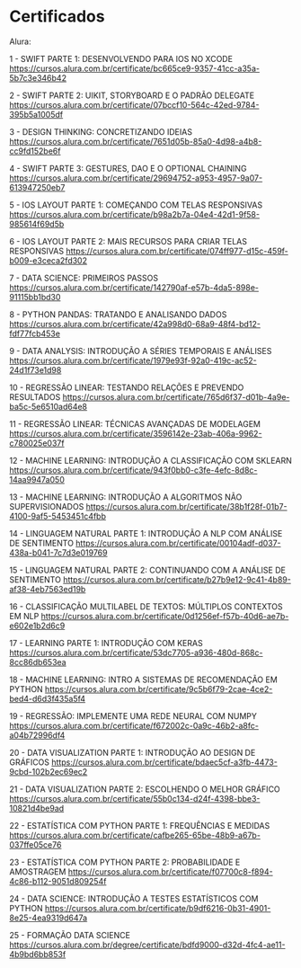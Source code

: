 # Certificados

Alura:

1 - SWIFT PARTE 1: DESENVOLVENDO PARA IOS NO XCODE
https://cursos.alura.com.br/certificate/bc665ce9-9357-41cc-a35a-5b7c3e346b42

2 - SWIFT PARTE 2: UIKIT, STORYBOARD E O PADRÃO DELEGATE
https://cursos.alura.com.br/certificate/07bccf10-564c-42ed-9784-395b5a1005df

3 - DESIGN THINKING: CONCRETIZANDO IDEIAS
https://cursos.alura.com.br/certificate/7651d05b-85a0-4d98-a4b8-cc9fd152be6f

4 - SWIFT PARTE 3: GESTURES, DAO E O OPTIONAL CHAINING
https://cursos.alura.com.br/certificate/29694752-a953-4957-9a07-613947250eb7

5 - IOS LAYOUT PARTE 1: COMEÇANDO COM TELAS RESPONSIVAS
https://cursos.alura.com.br/certificate/b98a2b7a-04e4-42d1-9f58-985614f69d5b

6 - IOS LAYOUT PARTE 2: MAIS RECURSOS PARA CRIAR TELAS RESPONSIVAS
https://cursos.alura.com.br/certificate/074ff977-d15c-459f-b009-e3ceca2fd302

7 - DATA SCIENCE: PRIMEIROS PASSOS
https://cursos.alura.com.br/certificate/142790af-e57b-4da5-898e-91115bb1bd30

8 - PYTHON PANDAS: TRATANDO E ANALISANDO DADOS
https://cursos.alura.com.br/certificate/42a998d0-68a9-48f4-bd12-fdf77fcb453e

9 - DATA ANALYSIS: INTRODUÇÃO A SÉRIES TEMPORAIS E ANÁLISES
https://cursos.alura.com.br/certificate/1979e93f-92a0-419c-ac52-24d1f73e1d98

10 - REGRESSÃO LINEAR: TESTANDO RELAÇÕES E PREVENDO RESULTADOS
https://cursos.alura.com.br/certificate/765d6f37-d01b-4a9e-ba5c-5e6510ad64e8

11 - REGRESSÃO LINEAR: TÉCNICAS AVANÇADAS DE MODELAGEM
https://cursos.alura.com.br/certificate/3596142e-23ab-406a-9962-c780025e037f

12 - MACHINE LEARNING: INTRODUÇÃO A CLASSIFICAÇÃO COM SKLEARN
https://cursos.alura.com.br/certificate/943f0bb0-c3fe-4efc-8d8c-14aa9947a050

13 - MACHINE LEARNING: INTRODUÇÃO A ALGORITMOS NÃO SUPERVISIONADOS
https://cursos.alura.com.br/certificate/38b1f28f-01b7-4100-9af5-5453451c4fbb

14 - LINGUAGEM NATURAL PARTE 1: INTRODUÇÃO A NLP COM ANÁLISE DE SENTIMENTO
https://cursos.alura.com.br/certificate/00104adf-d037-438a-b041-7c7d3e019769

15 - LINGUAGEM NATURAL PARTE 2: CONTINUANDO COM A ANÁLISE DE SENTIMENTO
https://cursos.alura.com.br/certificate/b27b9e12-9c41-4b89-af38-4eb7563ed19b

16 - CLASSIFICAÇÃO MULTILABEL DE TEXTOS: MÚLTIPLOS CONTEXTOS EM NLP
https://cursos.alura.com.br/certificate/0d1256ef-f57b-40d6-ae7b-e602e1b2d6c9

17 - LEARNING PARTE 1: INTRODUÇÃO COM KERAS
https://cursos.alura.com.br/certificate/53dc7705-a936-480d-868c-8cc86db653ea

18 - MACHINE LEARNING: INTRO A SISTEMAS DE RECOMENDAÇÃO EM PYTHON
https://cursos.alura.com.br/certificate/9c5b6f79-2cae-4ce2-bed4-d6d3f435a5f4

19 - REGRESSÃO: IMPLEMENTE UMA REDE NEURAL COM NUMPY
https://cursos.alura.com.br/certificate/f672002c-0a9c-46b2-a8fc-a04b72996df4

20 - DATA VISUALIZATION PARTE 1: INTRODUÇÃO AO DESIGN DE GRÁFICOS
https://cursos.alura.com.br/certificate/bdaec5cf-a3fb-4473-9cbd-102b2ec69ec2

21 - DATA VISUALIZATION PARTE 2: ESCOLHENDO O MELHOR GRÁFICO
https://cursos.alura.com.br/certificate/55b0c134-d24f-4398-bbe3-10821d4be9ad

22 - ESTATÍSTICA COM PYTHON PARTE 1: FREQUÊNCIAS E MEDIDAS
https://cursos.alura.com.br/certificate/cafbe265-65be-48b9-a67b-037ffe05ce76

23 - ESTATÍSTICA COM PYTHON PARTE 2: PROBABILIDADE E AMOSTRAGEM
https://cursos.alura.com.br/certificate/f07700c8-f894-4c86-b112-9051d809254f

24 - DATA SCIENCE: INTRODUÇÃO A TESTES ESTATÍSTICOS COM PYTHON
https://cursos.alura.com.br/certificate/b9df6216-0b31-4901-8e25-4ea9319d647a

25 - FORMAÇÃO DATA SCIENCE
https://cursos.alura.com.br/degree/certificate/bdfd9000-d32d-4fc4-ae11-4b9bd6bb853f
